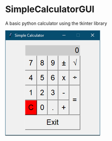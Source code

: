 # SimpleCalculatorGUI
A basic python calculator using the tkinter library

![alt text](https://github.com/SylvainBoutros/SimpleCalculatorGUI/blob/main/calculator_front.png)
